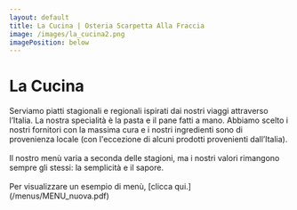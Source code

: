 ```yaml
---
layout: default
title: La Cucina | Osteria Scarpetta Alla Fraccia
image: /images/la_cucina2.png
imagePosition: below
---
```


La Cucina
==========

Serviamo piatti stagionali e regionali ispirati dai nostri viaggi attraverso l’Italia.
La nostra specialità è la pasta e il pane fatti a mano. Abbiamo scelto i nostri fornitori con la massima cura e i nostri ingredienti sono di provenienza locale (con l'eccezione di alcuni prodotti provenienti dall’Italia).
<br> </br>
Il nostro menù varia a seconda delle stagioni, ma i nostri valori rimangono sempre gli stessi: la semplicità e il sapore.
<br> </br>
Per visualizzare un esempio di menù, [clicca qui.] (/menus/MENU_nuova.pdf)
